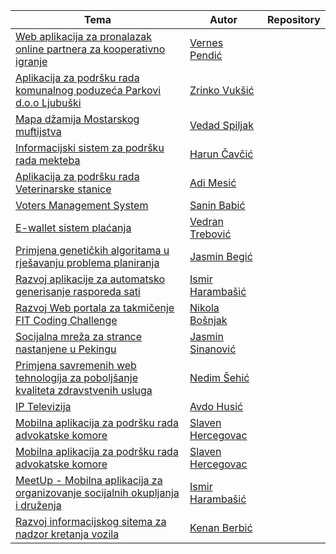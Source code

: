 <table>
    <thead>
        <tr>
            <th>Tema</th>
            <th>Autor</th>
            <th>Repository</th>
        </tr>
    </thead>
    <tbody>
        <tr>
            <td><a href="#">Web aplikacija za pronalazak online partnera za kooperativno igranje</a></td>
            <td><a href="#">Vernes Pendić</a></td>
            <td><a href="#"></a></td>
        </tr>
        <tr>
            <td><a href="#">Aplikacija za podršku rada komunalnog poduzeća Parkovi d.o.o Ljubuški</a></td>
            <td><a href="#">Zrinko Vukšić</a></td>
            <td><a href="#"></a></td>
        </tr>
        <tr>
            <td><a href="#">Mapa džamija Mostarskog muftijstva</a></td>
            <td><a href="#">Vedad Spiljak</a></td>
            <td><a href="#"></a></td>
        </tr>
        <tr>
            <td><a href="#">Informacijski sistem za podršku rada mekteba</a></td>
            <td><a href="#">Harun Čavčić</a></td>
            <td><a href="#"></a></td>
        </tr>
        <tr>
            <td><a href="#">Aplikacija za podršku rada Veterinarske stanice</a></td>
            <td><a href="#">Adi Mesić</a></td>
            <td><a href="#"></a></td>
        </tr>
        <tr>
            <td><a href="#">Voters Management System</a></td>
            <td><a href="#">Sanin Babić</a></td>
            <td><a href="#"></a></td>
        </tr>
        <tr>
            <td><a href="#">E-wallet sistem plaćanja</a></td>
            <td><a href="#">Vedran Trebović</a></td>
            <td><a href="#"></a></td>
        </tr>
        <tr>
            <td><a href="#">Primjena genetičkih algoritama u rješavanju problema planiranja</a></td>
            <td><a href="#">Jasmin Begić</a></td>
            <td><a href="#"></a></td>
        </tr>
        <tr>
            <td><a href="#">Razvoj aplikacije za automatsko generisanje rasporeda sati</a></td>
            <td><a href="#">Ismir Harambašić</a></td>
            <td><a href="#"></a></td>
        </tr>
        <tr>
            <td><a href="#">Razvoj Web portala za takmičenje FIT Coding Challenge</a></td>
            <td><a href="#">Nikola Bošnjak</a></td>
            <td><a href="#"></a></td>
        </tr>
        <tr>
            <td><a href="#">Socijalna mreža za strance nastanjene u Pekingu</a></td>
            <td><a href="#">Jasmin Sinanović</a></td>
            <td><a href="#"></a></td>
        </tr>
        <tr>
            <td><a href="#">Primjena savremenih web tehnologija za poboljšanje kvaliteta zdravstvenih usluga</a></td>
            <td><a href="#">Nedim Šehić</a></td>
            <td><a href="#"></a></td>
        </tr>
        <tr>
            <td><a href="#">IP Televizija</a></td>
            <td><a href="#">Avdo Husić</a></td>
            <td><a href="#"></a></td>
        </tr>
        <tr>
            <td><a href="#">Mobilna aplikacija za podršku rada advokatske komore</a></td>
            <td><a href="#">Slaven Hercegovac</a></td>
            <td><a href="#"></a></td>
        </tr>
        <tr>
            <td><a href="#">Mobilna aplikacija za podršku rada advokatske komore</a></td>
            <td><a href="#">Slaven Hercegovac</a></td>
            <td><a href="#"></a></td>
        </tr>
        <tr>
            <td><a href="#">MeetUp - Mobilna aplikacija za organizovanje socijalnih okupljanja i druženja</a></td>
            <td><a href="#">Ismir Harambašić</a></td>
            <td><a href="#"></a></td>
        </tr>
        <tr>
            <td><a href="#">Razvoj informacijskog sitema za nadzor kretanja vozila</a></td>
            <td><a href="#">Kenan Berbić</a></td>
            <td><a href="#"></a></td>
        </tr>
    </tbody>
<table>
